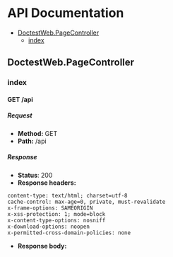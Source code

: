 # API Documentation

  * [DoctestWeb.PageController](#doctestweb-pagecontroller)
    * [index](#doctestweb-pagecontroller-index)

## DoctestWeb.PageController
### <a id=doctestweb-pagecontroller-index></a>index
#### GET /api
##### Request
* __Method:__ GET
* __Path:__ /api

##### Response
* __Status__: 200
* __Response headers:__
```
content-type: text/html; charset=utf-8
cache-control: max-age=0, private, must-revalidate
x-frame-options: SAMEORIGIN
x-xss-protection: 1; mode=block
x-content-type-options: nosniff
x-download-options: noopen
x-permitted-cross-domain-policies: none
```
* __Response body:__
```json
